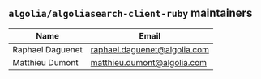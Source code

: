 ## `algolia/algoliasearch-client-ruby` maintainers

| Name             | Email                        |
|------------------|------------------------------|
| Raphael Daguenet | raphael.daguenet@algolia.com |
| Matthieu Dumont  | matthieu.dumont@algolia.com  |
